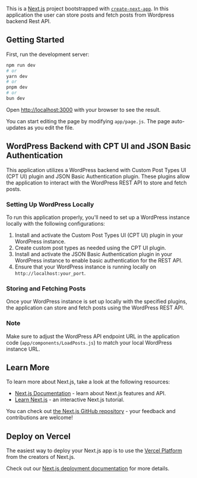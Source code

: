 This is a [Next.js](https://nextjs.org/) project bootstrapped with [`create-next-app`](https://github.com/vercel/next.js/tree/canary/packages/create-next-app). In this application the user can store posts and fetch posts from Wordpress backend Rest API.

## Getting Started

First, run the development server:

```bash
npm run dev
# or
yarn dev
# or
pnpm dev
# or
bun dev
```

Open [http://localhost:3000](http://localhost:3000) with your browser to see the result.

You can start editing the page by modifying `app/page.js`. The page auto-updates as you edit the file.

## WordPress Backend with CPT UI and JSON Basic Authentication

This application utilizes a WordPress backend with Custom Post Types UI (CPT UI) plugin and JSON Basic Authentication plugin. These plugins allow the application to interact with the WordPress REST API to store and fetch posts.

### Setting Up WordPress Locally

To run this application properly, you'll need to set up a WordPress instance locally with the following configurations:

1. Install and activate the Custom Post Types UI (CPT UI) plugin in your WordPress instance.
2. Create custom post types as needed using the CPT UI plugin.
3. Install and activate the JSON Basic Authentication plugin in your WordPress instance to enable basic authentication for the REST API.
4. Ensure that your WordPress instance is running locally on `http://localhost:your_port`.

### Storing and Fetching Posts

Once your WordPress instance is set up locally with the specified plugins, the application can store and fetch posts using the WordPress REST API.

### Note

Make sure to adjust the WordPress API endpoint URL in the application code (`app/components/LoadPosts.js`) to match your local WordPress instance URL.

## Learn More

To learn more about Next.js, take a look at the following resources:

- [Next.js Documentation](https://nextjs.org/docs) - learn about Next.js features and API.
- [Learn Next.js](https://nextjs.org/learn) - an interactive Next.js tutorial.

You can check out [the Next.js GitHub repository](https://github.com/vercel/next.js/) - your feedback and contributions are welcome!

## Deploy on Vercel

The easiest way to deploy your Next.js app is to use the [Vercel Platform](https://vercel.com/new?utm_medium=default-template&filter=next.js&utm_source=create-next-app&utm_campaign=create-next-app-readme) from the creators of Next.js.

Check out our [Next.js deployment documentation](https://nextjs.org/docs/deployment) for more details.
